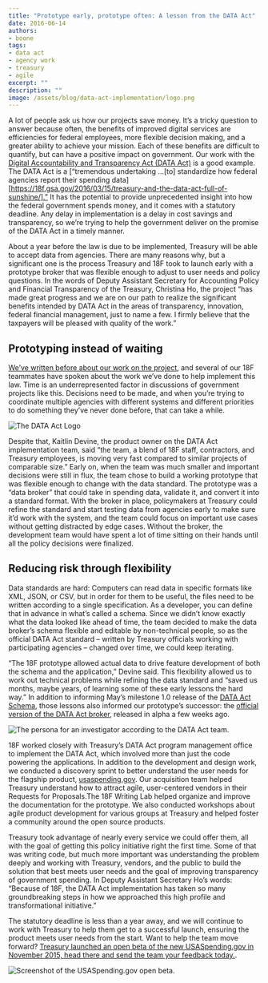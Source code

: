 ```yaml
---
title: "Prototype early, prototype often: A lesson from the DATA Act"
date: 2016-06-14
authors:
- boone
tags:
- data act
- agency work
- treasury
- agile
excerpt: ""
description: ""
image: /assets/blog/data-act-implementation/logo.png
---
```

A lot of people ask us how our projects save money. It’s a tricky
question to answer because often, the benefits of improved digital
services are efficiencies for federal employees, more flexible decision
making, and a greater ability to achieve your mission. Each of these
benefits are difficult to quantify, but can have a positive impact on
government. Our work with the [Digital Accountability and Transparency
Act (DATA Act)](https://www.usaspending.gov/Pages/data-act.aspx) is a
good example. The DATA Act is a [“tremendous undertaking …[to]
standardize how federal agencies report their spending
data][https://18f.gsa.gov/2016/03/15/treasury-and-the-data-act-full-of-sunshine/].” It has the potential to provide unprecedented insight into how the
federal government spends money, and it comes with a statutory deadline.
Any delay in implementation is a delay in cost savings and transparency,
so we’re trying to help the government deliver on the promise of the
DATA Act in a timely manner.

About a year before the law is due to be implemented, Treasury will be
able to accept data from agencies. There are many reasons why, but a
significant one is the process Treasury and 18F took to launch early
with a prototype broker that was flexible enough to adjust to user needs
and policy questions. In the words of Deputy Assistant Secretary for
Accounting Policy and Financial Transparency of the Treasury, Christina
Ho, the project “has made great progress and we are on our path to
realize the significant benefits intended by DATA Act in the areas of
transparency, innovation, federal financial management, just to name a
few. I firmly believe that the taxpayers will be pleased with quality of
the work.”

## Prototyping instead of waiting

[We’ve written before about our work on the
project,](https://18f.gsa.gov/tags/data-act/) and several of our 18F
teammates have spoken about the work we’ve done to help implement this
law. Time is an underrepresented factor in discussions of government
projects like this. Decisions need to be made, and when you’re trying to
coordinate multiple agencies with different systems and different
priorities to do something they’ve never done before, that can take a
while.

![The DATA Act Logo]({{site.baseurl}}/assets/blog/data-act-implementation/logo.png)

Despite that, Kaitlin Devine, the product owner on the DATA Act
implementation team, said “the team, a blend of 18F staff, contractors,
and Treasury employees, is moving very fast compared to similar projects
of comparable size.” Early on, when the team was much smaller and
important decisions were still in flux, the team chose to build a
working prototype that was flexible enough to change with the data
standard. The prototype was a “data broker” that could take in spending
data, validate it, and convert it into a standard format. With the
broker in place, policymakers at Treasury could refine the standard and
start testing data from agencies early to make sure it’d work with the
system, and the team could focus on important use cases without getting
distracted by edge cases. Without the broker, the development team would
have spent a lot of time sitting on their hands until all the policy
decisions were finalized.

## Reducing risk through flexibility

Data standards are hard: Computers can read data in specific formats
like XML, JSON, or CSV, but in order for them to be useful, the files
need to be written according to a single specification. As a developer,
you can define that in advance in what’s called a schema. Since we
didn’t know exactly what the data looked like ahead of time, the team
decided to make the data broker’s schema flexible and editable by
non-technical people, so as the official DATA Act standard – written by
Treasury officials working with participating agencies – changed over
time, we could keep iterating.

“The 18F prototype allowed actual data to drive feature development of
both the schema and the application,” Devine said. This flexibility
allowed us to work out technical problems while refining the data
standard and “saved us months, maybe years, of learning some of these
early lessons the hard way.” In addition to informing May’s milestone
1.0 release of the [DATA Act
Schema](http://fedspendingtransparency.github.io/data-model/), those
lessons also informed our prototype’s successor: the [official version
of the DATA Act
broker](https://github.com/fedspendingtransparency/data-act-broker-backend),
released in alpha a few weeks ago.

<img alt="The persona for an investigator according to the DATA Act team." src="{{site.baseurl}}/assets/blog/data-act-implementation/persona.png" class="align-left">

18F worked closely with Treasury’s DATA Act program management office to
implement the DATA Act, which involved more than just the code powering
the applications. In addition to the development and design work, we
conducted a discovery sprint to better understand the user needs for the
flagship product, [usaspending.gov](https://usaspending.gov). Our
acquisition team helped Treasury understand how to attract agile,
user-centered vendors in their Requests for Proposals.The 18F Writing
Lab helped organize and improve the documentation for the prototype. We
also conducted workshops about agile product development for various
groups at Treasury and helped foster a community around the open source
products.

Treasury took advantage of nearly every service we could offer them, all
with the goal of getting this policy initiative right the first time.
Some of that was writing code, but much more important was understanding
the problem deeply and working with Treasury, vendors, and the public to
build the solution that best meets user needs and the goal of improving
transparency of government spending. In Deputy Assistant Secretary Ho’s
words: “Because of 18F, the DATA Act implementation has taken so many
groundbreaking steps in how we approached this high profile and
transformational initiative.”

The statutory deadline is less than a year away, and we will continue to
work with Treasury to help them get to a successful launch, ensuring the
product meets user needs from the start. Want to help the team move
forward? [Treasury launched an open beta of the new USASpending.gov in
November 2015, head there and send the team your feedback
today.](https://openbeta.usaspending.gov/).

![Screenshot of the USASpending.gov open beta.]({{site.baseurl}}/assets/blog/data-act-implementation/usaspendingbeta.png)
